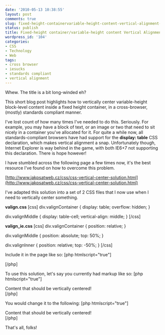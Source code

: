 ```yaml
---
date: '2010-05-13 10:38:55'
layout: post
comments: true
slug: fixed-height-containervariable-height-content-vertical-alignment-using-css
status: publish
title: Fixed-height container/variable-height content Vertical Alignment using CSS
wordpress_id: '104'
categories:
- CSS
- Technology
- Web
tags:
- cross browser
- iesucks
- standards compliant
- vertical alignment
---
```


Whew. The title is a bit long-winded eh?

This short blog post highlights how to vertically center variable-height block-level content inside a fixed height container, in a cross-browser, (mostly) standards compliant manner.

I've lost count of how many times I've needed to do this. Seriously. For example, you may have a block of text, or an image or two that need to sit nicely in a container you've allocated for it. For quite a while now, all standards-compliant browsers have had support for the **display: table** CSS declaration, which makes vertical alignment a snap. Unfortunately though, Internet Explorer is way behind in the game, with both IE6+7 not supporting this declaration. There is hope however!

I have stumbled across the following page a few times now, it's the best resource I've found on how to overcome this problem.

[http://www.jakpsatweb.cz/css/css-vertical-center-solution.html](http://www.jakpsatweb.cz/css/css-vertical-center-solution.html)

I've adapted this solution into a set of 2 CSS files that I now use when I need to vertically center something.

**valign.css**
[css]
div.valignContainer {
	display: table;
	overflow: hidden;
}

div.valignMiddle {
	display: table-cell;
	vertical-align: middle;
}
[/css]

**valign_ie.css**
[css]
div.valignContainer {
	position: relative;
}

div.valignMiddle {
	position: absolute;
	top: 50%;
}

div.valignInner {
	position: relative;
	top: -50%;
}
[/css]

Include it in the page like so:
[php htmlscript="true"]
<link rel="stylesheet" href="valign.css" type="text/css"/>
<!--[if lte IE 7]>
<link rel="stylesheet" href="valign_ie.css" type="text/css"/>
<![endif]-->
[/php]

To use this solution, let's say you currently had markup like so:
[php htmlscript="true"]
<div id="myContainerThatSpecifiesAppearanceAndDimensions">
  <div id="myContentThatNeedsTobeVerticallyCentered">
    Content that should be vertically centered!
  </div>
</div>
[/php]

You would change it to the following:
[php htmlscript="true"]
<div id="myContainerThatSpecifiesAppearanceAndDimensions" class="valignContainer">
  <div class="valignMiddle">
    <div id="myContentThatNeedsTobeVerticallyCentered" class="valignInner">
      Content that should be vertically centered!
    </div>
  </div>
</div>
[/php]

That's all, folks!

